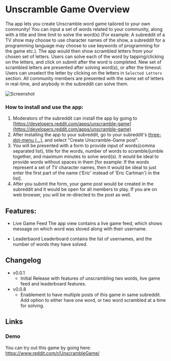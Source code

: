 # Unscramble Game Overview
Tha app lets you create Unscramble word game tailored to your own community! You can input a set of words related to your community, along with a title and time limit to solve the word(s) (For example: A subreddit of a TV show may choose to use character names of the show, a subreddit for a programming language may choose to use keywords of programming for the game etc.). The app would then show scrambled letters from your chosen set of letters. Users can solve each of the word by tapping/clicking on the letters, and click on submit after the word is completed. New set of scrambled letters are presented after solving word(s), or after the timeout. Users can unselect the letter by clicking on the letters in `Selected Letters` section. All community members are presented with the same set of letters in real-time, and anybody in the subreddit can solve them.

![Screenshot](https://i.imgur.com/zt4WEia.png)

### How to install and use the app:

1) Moderators of the subreddit can install the app by going to [https://developers.reddit.com/apps/unscramble-game](https://developers.reddit.com/apps/unscramble-game)
2) After installing the app to your subreddit, go to your subreddit's [three-dot-menu (...)](https://developers.reddit.com/docs/capabilities/menu-actions), and select "Create Unscramble-Game post".
3) You will be presented with a form to provide input of words(comma separated list), title for the words, number of words to scramble/jumble together, and maximum minutes to solve word(s). It would be ideal to provide words without spaces in them [for example: If the words represent a set of TV character names, then it would be ideal to just enter the first part of the name ('Eric' instead of 'Eric Cartman') in the list].
4) After you submit the form, your game post would be created in the subreddit and it would be open for all members to play. If you are on web browser, you will be re-directed to the post as well.

## Features:
* Live Game Feed
The app view contains a live game feed, which shows message on which word was sloved along with their username.

* Leaderbaord
Leaderboard contains the list of usernames, and the number of words they have solved.

## Changelog
* v0.0.1
  * Initial Release with features of unscrambling two words, live game feed and leaderboard features.
* v0.0.8
  * Enablement to have multiple posts of this game in same subreddit. Add option to either have one word, or two word scrambled at a time for solving.

## Links
### Demo
You can try out this game by going here:
https://www.reddit.com/r/UnscrambleGame/
